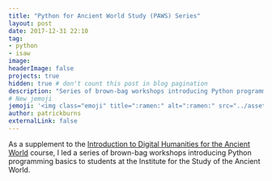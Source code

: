 ```yaml
---
title: "Python for Ancient World Study (PAWS) Series"
layout: post
date: 2017-12-31 22:10
tag:
- python
- isaw
image:
headerImage: false
projects: true
hidden: true # don't count this post in blog pagination
description: "Series of brown-bag workshops introducing Python programming basics to students at the Institute for the Study of the Ancient World."
# New jemoji
jemoji: '<img class="emoji" title=":ramen:" alt=":ramen:" src="../assets/images/paper-icon.png" height="20" width="20" align="absmiddle">'
author: patrickburns
externalLink: false
---
```

As a supplement to the [Introduction to Digital Humanities for the Ancient World](../introduction-to-digital-humanities) course, I led a series of brown-bag workshops introducing Python programming basics to students at the Institute for the Study of the Ancient World.
